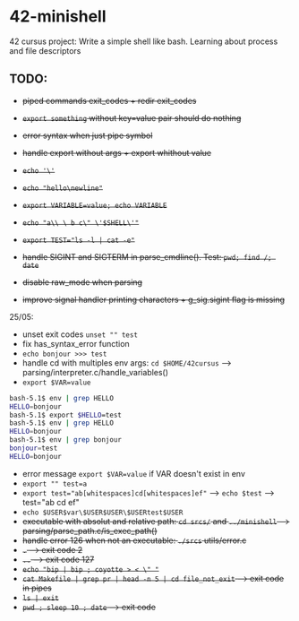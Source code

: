 # 42-minishell

42 cursus project: Write a simple shell like bash. Learning about process and file descriptors

## TODO:

- ~~piped commands exit_codes + redir exit_codes~~
- ~~`export something` without key=value pair should do nothing~~
- ~~error syntax when just pipe symbol~~
- ~~handle export without args + export whithout value~~
- ~~`echo '\'`~~
- ~~`echo "hello\newline"`~~
- ~~`export VARIABLE=value; echo VARIABLE`~~
- ~~`echo "a\\ \ b c\" \'$SHELL\'"`~~
- ~~`export TEST="ls -l | cat -e"`~~

- ~~handle SIGINT and SIGTERM in parse_cmdline(). Test: `pwd; find /; date`~~
- ~~disable raw_mode when parsing~~
- ~~improve signal handler printing characters + g_sig.sigint flag is missing~~

25/05:

- unset exit codes `unset "" test`
- fix has_syntax_error function
- `echo bonjour >>> test`
- handle cd with multiples env args: `cd $HOME/42cursus` --> parsing/interpreter.c/handle_variables()
- `export $VAR=value`

```bash
bash-5.1$ env | grep HELLO
HELLO=bonjour
bash-5.1$ export $HELLO=test
bash-5.1$ env | grep HELLO
HELLO=bonjour
bash-5.1$ env | grep bonjour
bonjour=test
HELLO=bonjour
```

- error message `export $VAR=value` if VAR doesn't exist in env
- `export "" test=a`
- `export test="ab[whitespaces]cd[whitespaces]ef"` --> `echo $test` --> test="ab cd ef"
- `echo $USER$var\$USER$USER\$USERtest$USER`
- ~~executable with absolut and relative path: `cd srcs/` and `../minishell` --> parsing/parse_path.c/is_exec_path()~~
- ~~handle error 126 when not an executable: `./srcs` utils/error.c~~
- ~~`.` --> exit code 2~~
- ~~`..` --> exit code 127~~
- ~~`echo "bip | bip ; coyotte > < \" "`~~
- ~~`cat Makefile | grep pr | head -n 5 | cd file_not_exit` --> exit code in pipes~~
- ~~`ls | exit`~~
- ~~`pwd ; sleep 10 ; date` --> exit code~~
